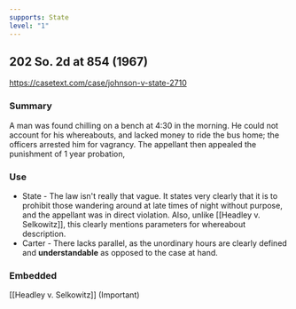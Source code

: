 ```yaml
---
supports: State
level: "1"
---
```

## 202 So. 2d at 854 (1967)

https://casetext.com/case/johnson-v-state-2710
### Summary

A man was found chilling on a bench at 4:30 in the morning. He could not account for his whereabouts, and lacked money to ride the bus home; the officers arrested him for vagrancy. The appellant then appealed the punishment of 1 year probation, 

### Use

* State - The law isn't really that vague. It states very clearly that it is to prohibit those wandering around at late times of night without purpose, and the appellant was in direct violation. Also, unlike [[Headley v. Selkowitz]], this clearly mentions parameters for whereabout description. 
* Carter - There lacks parallel, as the unordinary hours are clearly defined and **understandable** as opposed to the case at hand.
### Embedded

[[Headley v. Selkowitz]] (Important)